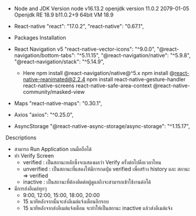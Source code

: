 - Node and JDK Version
node v16.13.2
openjdk version 11.0.2 2079-01-05
Openjdk RE 18.9 b11.0.2+9
64bit VM 18.9

- React-native
"react": "17.0.2",
"react-native": "0.67.1",


- Packages Installation

- React Navigation v5
"react-native-vector-icons": "^9.0.0",
"@react-navigation/bottom-tabs": "^5.11.15",
"@react-navigation/native": "^5.9.8",
"@react-navigation/stack": "^5.14.9",

    - Here
npm install @react-navigation/native@^5.x
npm install @react-native-reanimated@2.2.4
npm install  react-native-gesture-handler react-native-screens react-native-safe-area-context @react-native-community/masked-view

- Maps
"react-native-maps": "0.30.1",

- Axios
"axios": "^0.25.0",

- AsyncStorage
"@react-native-async-storage/async-storage": "^1.15.17",


Descriptions
- สามารถ Run Application บนมือถือได้
- ทำ Verify Screen 
    - verified : เป็นสถานะหลักซึ่งจะแสดงผลว่า Verify ครั้งต่อไปคือเวลาไหน
    - unverified : เป็นสถานะที่แสดงให้มีการกดปุ่ม verified เพื่อสร้าง history และ สถานะ => verified
    - inactive : เป็นสถานะที่ต้องติดต่อผู้ดูแลถึงจะสามารถเข้าใช้งานต่อได้
- มีการส่งอีเมล์ทุกๆ 
    - 9:00, 12:00, 15:00, 18:00, 20:00
    - 15 นาทีหลังจากนั้นจะส่งอีเมล์แจ้งเตือนอีกรอบ
    - 15 นาทีหลังจากส่งอีเมล์แจ้งเตือน จะทำให้เป็นสถานะ inactive แล้วส่งอีเมล์แจ้ง